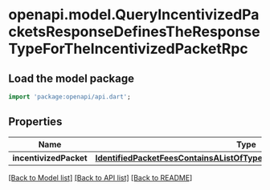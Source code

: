 # openapi.model.QueryIncentivizedPacketsResponseDefinesTheResponseTypeForTheIncentivizedPacketRpc

## Load the model package
```dart
import 'package:openapi/api.dart';
```

## Properties
Name | Type | Description | Notes
------------ | ------------- | ------------- | -------------
**incentivizedPacket** | [**IdentifiedPacketFeesContainsAListOfTypePacketFeeAndAssociatedPacketId**](IdentifiedPacketFeesContainsAListOfTypePacketFeeAndAssociatedPacketId.md) |  | [optional] 

[[Back to Model list]](../README.md#documentation-for-models) [[Back to API list]](../README.md#documentation-for-api-endpoints) [[Back to README]](../README.md)


